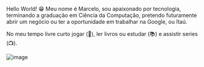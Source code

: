 Hello World! 😁
Meu nome é Marcelo, sou apaixonado por tecnologia, terminando a graduação em Ciência da Computação, pretendo futuramente abrir um negócio ou ter a oportunidade em trabalhar na Google, ou Itaú.

No meu tempo livre curto jogar (🎲), ler livros ou estudar (📚) e assistir series (📺).

![image](https://img-a.udemycdn.com/course/750x422/1650610_2673_5.jpg)
